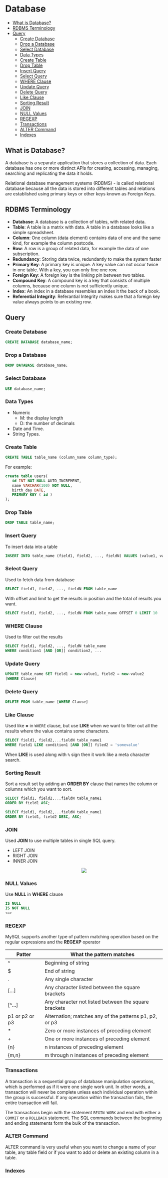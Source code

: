# Database

- [What is Database?](#what-is-database)
- [RDBMS Terminology](#rdbms-terminology)
- [Query](#query)
  - [Create Database](#create-database)
  - [Drop a Database](#drop-a-database)
  - [Select Database](#select-database)
  - [Data Types](#data-types)
  - [Create Table](#create-table)
  - [Drop Table](#drop-table)
  - [Insert Query](#insert-query)
  - [Select Query](#select-query)
  - [WHERE Clause](#where-clause)
  - [Update Query](#update-query)
  - [Delete Query](#delete-query)
  - [Like Clause](#like-clause)
  - [Sorting Result](#sorting-result)
  - [JOIN](#join)
  - [NULL Values](#null-values)
  - [REGEXP](#regexp)
  - [Transactions](#transactions)
  - [ALTER Command](#alter-command)
  - [Indexes](#indexes)

## What is Database?

A database is a separate application that stores a collection of data. Each database has one or more distinct APIs for creating, accessing, managing, searching and replicating the data it holds.

Relational database management systems (RDBMS) - is called relational database because all the data is stored into different tables and relations are established using primary keys or other keys known as Foreign Keys.

## RDBMS Terminology

- **Database**: A database is a collection of tables, with related data.
- **Table**: A table is a matrix with data. A table in a database looks like a simple spreadsheet.
- **Column**: One column (data element) contains data of one and the same kind, for example the column postcode.
- **Row**: A row is a group of related data, for example the data of one subscription.
- **Redundancy**: Storing data twice, redundantly to make the system faster
- **Primary Key**: A primary key is unique. A key value can not occur twice in one table. With a key, you can only fine one row.
- **Foreign Key**: A foreign key is the linking pin between two tables.
- **Compound Key**: A compound key is a key that consists of multiple columns, because one column is not sufficiently unique.
- **Index**: An index in a database resembles an index it the back of a book.
- **Referential Integrity**: Referantial Integrity makes sure that a foreign key value always points to an existing row.

## Query

### Create Database

```sql
CREATE DATABASE database_name;
```

### Drop a Database

```sql
DROP DATABASE database_name;
```

### Select Database

```sql
USE database_name;
```

### Data Types

- Numeric
  - M: the display length
  - D: the number of decimals
- Date and Time.
- String Types.

### Create Table

```sql
CREATE TABLE table_name (column_name column_type);
```

For example:
```sql
create table users(
   id INT NOT NULL AUTO_INCREMENT,
   name VARCHAR(100) NOT NULL,
   birth_day DATE,
   PRIMARY KEY ( id )
);
```

### Drop Table

```sql
DROP TABLE table_name;
```

### Insert Query

To insert data into a table

```sql
INSERT INTO table_name (field1, field2, ..., fieldN) VALUES (value1, value2, ..., valueN);
```

### Select Query

Used to fetch data from database

```sql
SELECT field1, field2, ..., fieldN FROM table_name
```

With offset and limit to get the results in position and the total of results you want.

```sql
SELECT field1, field2, ..., fieldN FROM table_name OFFSET 0 LIMIT 10
```

### WHERE Clause

Used to filter out the results

```sql
SELECT field1, field2, ..., fieldN table_name
WHERE condition1 [AND [OR]] condition2, ...
```

### Update Query

```sql
UPDATE table_name SET field1 = new-value1, field2 = new-value2
[WHERE Clause]
```

### Delete Query

```sql
DELETE FROM table_name [WHERE Clause]
```

### Like Clause

Used like **=** in `WHERE` clause, but use **LIKE** when we want to filter out all the results where the value contains some characters.

```sql
SELECT field1, field2,...fieldN table_name1
WHERE field1 LIKE condition1 [AND [OR]] filed2 = 'somevalue'
```

When **LIKE** is used along with `%` sign then it work like a meta character search.

### Sorting Result

Sort a result set by adding an **ORDER BY** clause that names the column or columns which you want to sort.

```sql
SELECT field1, field2,...fieldN table_name1
ORDER BY field1 ASC;

SELECT field1, field2,...fieldN table_name1
ORDER BY field1, field2 DESC, ASC;
```

### JOIN

Used **JOIN** to use multiple tables in single SQL query.

- LEFT JOIN
- RIGHT JOIN 
- INNER JOIN

<p align="center">
    <img src="../img/sql.join.jpeg" />
</p>

### NULL Values

Use **NULL** in **WHERE** clause

```sql
IS NULL
IS NOT NULL
<=>
```

### REGEXP

MySQL supports another type of pattern matching operation based on the regular expressions and the **REGEXP** operator

| Patter         | What the pattern matches                               |
| -------------- | ------------------------------------------------------ |
| ^              | Beginning of string                                    |
| $              | End of string                                          |
| .              | Any single character                                   |
| [...]          | Any character listed between the square brackets       |
| [^...]         | Any character not listed between the square brackets   |
| p1 or p2 or p3 | Alternation; matches any of the patterns p1, p2, or p3 |
| *              | Zero or more instances of preceding element            |
| +              | One or more instances of preceding element             |
| {n}            | n instances of preceding element                       |
| {m,n}          | m through n instances of preceding element             |

### Transactions

A transaction is a sequential group of database manipulation operations, which is performed as if it were one single work unit. In other words, a transaction will never be complete unless each individual operation within the group is successful. If any operation within the transaction fails, the entire transaction will fail.

The transactions begin with the statement `BEGIN WORK` and end with either a `COMMIT` or a `ROLLBACK` statement. The SQL commands between the beginning and ending statements form the bulk of the transaction.

### ALTER Command

ALTER command is very useful when you want to change a name of your table, any table field or if you want to add or delete an existing column in a table.

### Indexes



[Image 1]: ../img/sql.join.jpeg